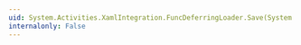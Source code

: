 ```yaml
---
uid: System.Activities.XamlIntegration.FuncDeferringLoader.Save(System.Object,System.IServiceProvider)
internalonly: False
---
```


